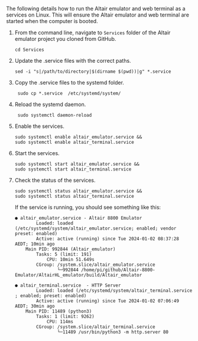 The following details how to run the Altair emulator and web terminal as a services on Linux. This will ensure the Altair emulator and web terminal are started when the computer is booted.

1. From the command line, navigate to `Services` folder of the Altair emulator project you cloned from GitHub.

   ```shell
   cd Services
   ```

2. Update the .service files with the correct paths.
   
   ```shell
   sed -i "s|/path/to/directory|$(dirname $(pwd))|g" *.service 
   ```
3. Copy the .service files to the systemd folder.
   
   ```shell
    sudo cp *.service  /etc/systemd/system/
    ```
4. Reload the systemd daemon.
    
    ```shell
     sudo systemctl daemon-reload
     ```

5. Enable the services.
   
    ```shell
    sudo systemctl enable altair_emulator.service &&
    sudo systemctl enable altair_terminal.service
    ```

6. Start the services.

    ```shell
    sudo systemctl start altair_emulator.service &&
    sudo systemctl start altair_terminal.service
    ```

7. Check the status of the services.

    ```shell
    sudo systemctl status altair_emulator.service &&
    sudo systemctl status altair_terminal.service
    ```

    If the service is running, you should see something like this:

    ```shell
    ● altair_emulator.service - Altair 8800 Emulator
            Loaded: loaded (/etc/systemd/system/altair_emulator.service; enabled; vendor preset: enabled)
            Active: active (running) since Tue 2024-01-02 08:37:28 AEDT; 10min ago
        Main PID: 992844 (Altair_emulator)
            Tasks: 5 (limit: 191)
                CPU: 10min 51.649s
            CGroup: /system.slice/altair_emulator.service
                    └─992844 /home/pi/github/Altair-8800-Emulator/AltairHL_emulator/build/Altair_emulator

    ```

    ```shell
    ● altair_terminal.service  - HTTP Server
            Loaded: loaded (/etc/systemd/system/altair_terminal.service ; enabled; preset: enabled)
            Active: active (running) since Tue 2024-01-02 07:06:49 AEDT; 30min ago
        Main PID: 11489 (python3)
            Tasks: 1 (limit: 9262)
                CPU: 114ms
            CGroup: /system.slice/altair_terminal.service 
                    └─11489 /usr/bin/python3 -m http.server 80
    ```
